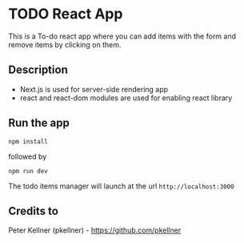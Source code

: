 # TODO React App

This is a To-do react app where you can add items with the form and remove items by clicking on them.

## Description

- Next.js is used for server-side rendering app
- react and react-dom modules are used for enabling react library

## Run the app

`npm install`

followed by

`npm run dev`

The todo items manager will launch at the url `http://localhost:3000`

## Credits to

Peter Kellner (pkellner) - https://github.com/pkellner
